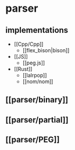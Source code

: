 # parser

## implementations

- [[Cpp/Cpp]]
	- [[flex_bison|bison]]
- [[JS]]
	- [[peg.js]]
- [[Rust]]
	- [[lalrpop]]
	- [[nom/nom]]

## [[parser/binary]]

## [[parser/partial]]

##  [[parser/PEG]]

